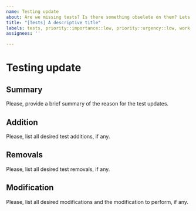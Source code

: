 ```yaml
---
name: Testing update
about: Are we missing tests? Is there something obselete on them? Lets change those!
title: "[Tests] A descriptive title"
labels: tests, priority::importance::low, priority::urgency::low, work::disorder
assignees: ''

---
```


Testing update
===============
<!-- 
Ensure you change the labels to provide a correct priority and work level.
-->

Summary
-------
Please, provide a brief summary of the reason for the test updates.

Addition
--------
Please, list all desired test additions, if any.

Removals
--------
Please, list all desired test removals, if any.

Modification
------------
Please, list all desired modifications and the modification to perform, if any. 
